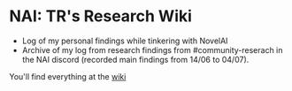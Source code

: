 # NAI: TR's Research Wiki
- Log of my personal findings while tinkering with NovelAI
- Archive of my log from research findings from #community-reserach in the NAI discord (recorded main findings from 14/06 to 04/07).

You'll find everything at the [wiki](https://github.com/TravellingRobot/NAI_Community_Research/wiki)